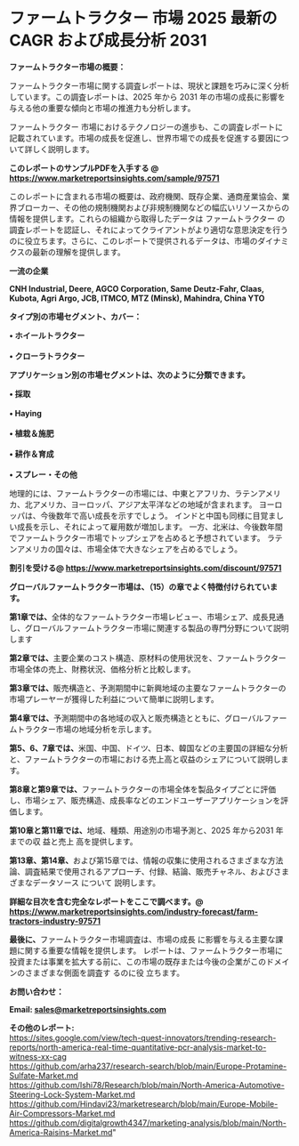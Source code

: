 # ファームトラクター 市場 2025 最新の CAGR および成長分析 2031

<strong><b>ファームトラクター市場の概要：</b></strong>

ファームトラクター市場に関する調査レポートは、現状と課題を巧みに深く分析しています。この調査レポートは、2025 年から 2031 年の市場の成長に影響を与える他の重要な傾向と市場の推進力も分析します。

ファームトラクター 市場におけるテクノロジーの進歩も、この調査レポートに記載されています。市場の成長を促進し、世界市場での成長を促進する要因について詳しく説明します。

<strong>このレポートのサンプルPDFを入手する @ <a href=https://www.marketreportsinsights.com/sample/97571>https://www.marketreportsinsights.com/sample/97571</a></strong>

このレポートに含まれる市場の概要は、政府機関、既存企業、通商産業協会、業界ブローカー、その他の規制機関および非規制機関などの幅広いリソースからの情報を提供します。これらの組織から取得したデータは ファームトラクター の調査レポートを認証し、それによってクライアントがより適切な意思決定を行うのに役立ちます。さらに、このレポートで提供されるデータは、市場のダイナミクスの最新の理解を提供します。

<strong>一流の企業</strong>

<strong><b>CNH Industrial, Deere, AGCO Corporation, Same Deutz-Fahr, Claas, Kubota, Agri Argo, JCB, ITMCO, MTZ (Minsk), Mahindra, China YTO</b></strong>

<strong><b>タイプ別の市場セグメント、カバー：</b></strong>

<strong>• ホイールトラクター<br><br>• クローラトラクター</strong>

<strong><b>アプリケーション別の市場セグメントは、次のように分類できます。</b></strong>

<strong>• 採取<br><br>• Haying<br><br>• 植栽＆施肥<br><br>• 耕作＆育成<br><br>• スプレー・その他</strong>

 地理的には、ファームトラクターの市場には、中東とアフリカ、ラテンアメリカ、北アメリカ、ヨーロッパ、アジア太平洋などの地域が含まれます。 ヨーロッパは、今後数年で高い成長を示すでしょう。 インドと中国も同様に目覚ましい成長を示し、それによって雇用数が増加します。 一方、北米は、今後数年間でファームトラクター市場でトップシェアを占めると予想されています。 ラテンアメリカの国々は、市場全体で大きなシェアを占めるでしょう。

<strong>割引を受ける@ <a href=https://www.marketreportsinsights.com/discount/97571>https://www.marketreportsinsights.com/discount/97571</a></strong>

<strong><b>グローバルファームトラクター市場は、（15）の章でよく特徴付けられています。</b></strong>

<strong><b>第</b></strong><strong><b>1章では、</b></strong>全体的なファームトラクター市場レビュー、市場シェア、成長見通し、グローバルファームトラクター市場に関連する製品の専門分野について説明します

<strong><b>第2章では、</b></strong>主要企業のコスト構造、原材料の使用状況を、ファームトラクター市場全体の売上、財務状況、価格分析と比較します。

<strong><b>第3章では、</b></strong>販売構造と、予測期間中に新興地域の主要なファームトラクターの市場プレーヤーが獲得した利益について簡単に説明します。

<strong><b>第4章では、</b></strong>予測期間中の各地域の収入と販売構造とともに、グローバルファームトラクター市場の地域分析を示します。

<strong><b>第5、6、7章では、</b></strong>米国、中国、ドイツ、日本、韓国などの主要国の詳細な分析と、ファームトラクターの市場における売上高と収益のシェアについて説明します。

<strong><b>第8章と第9章では、</b></strong>ファームトラクターの市場全体を製品タイプごとに評価し、市場シェア、販売構造、成長率などのエンドユーザーアプリケーションを評価します。

<strong><b>第10章と第11章では、</b></strong>地域、種類、用途別の市場予測と、2025 年から2031 年までの収 益と売上 高を提供します。

<strong><b>第13章、第14章、</b></strong>および第15章では、情報の収集に使用されるさまざまな方法論、調査結果で使用されるアプローチ、付録、結論、販売チャネル、およびさまざまなデータソース について 説明します。

<strong>詳細な目次を含む完全なレポートをここで調べます。@ <a href=https://www.marketreportsinsights.com/industry-forecast/farm-tractors-industry-97571>https://www.marketreportsinsights.com/industry-forecast/farm-tractors-industry-97571</a></strong>

<strong><b>最後に、</b></strong>ファームトラクター市場調査は、市場の成長 に影響を</a>与える主要な課題に関する重要な情報を提供します。 レポートは、ファームトラクター市場に投資または事業を拡大する前に、この市場の既存または今後の企業がこのドメインのさまざまな側面を調査す るのに役 立ちます。

<strong><b>お問い合わせ：</b></strong>

<strong>Email: </strong><a href=mailto:sales@marketreportsinsights.com><strong>sales@marketreportsinsights.com</strong></a>

<strong>その他のレポート:</strong>
<br>
<a href=https://sites.google.com/view/tech-quest-innovators/trending-research-reports/north-america-real-time-quantitative-pcr-analysis-market-to-witness-xx-cag>https://sites.google.com/view/tech-quest-innovators/trending-research-reports/north-america-real-time-quantitative-pcr-analysis-market-to-witness-xx-cag</a>
<br>
<a href=https://github.com/arha237/research-search/blob/main/Europe-Protamine-Sulfate-Market.md>https://github.com/arha237/research-search/blob/main/Europe-Protamine-Sulfate-Market.md</a>
<br>
<a href=https://github.com/Ishi78/Research/blob/main/North-America-Automotive-Steering-Lock-System-Market.md>https://github.com/Ishi78/Research/blob/main/North-America-Automotive-Steering-Lock-System-Market.md</a>
<br>
<a href=https://github.com/Hindavi23/marketresearch/blob/main/Europe-Mobile-Air-Compressors-Market.md>https://github.com/Hindavi23/marketresearch/blob/main/Europe-Mobile-Air-Compressors-Market.md</a>
<br>
<a href=https://github.com/digitalgrowth4347/marketing-analysis/blob/main/North-America-Raisins-Market.md>https://github.com/digitalgrowth4347/marketing-analysis/blob/main/North-America-Raisins-Market.md</a>"
